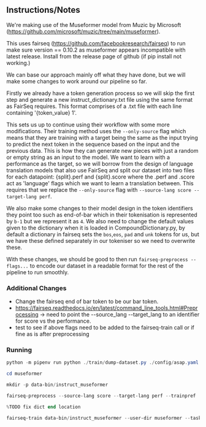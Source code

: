 ## Instructions/Notes

We're making use of the Museformer model from Muzic by Microsoft (https://github.com/microsoft/muzic/tree/main/museformer).

This uses fairseq (https://github.com/facebookresearch/fairseq) to run make sure version == 0.10.2 as museformer appears incompatible with latest release. Install from the release page of github (if pip install not working.)

We can base our approach mainly off what they have done, but we will make some changes to work around our pipeline so far.

Firstly we already have a token generation process so we will skip the first step and generate a new instruct_dictionary.txt file using the same format as FairSeq requires. This format comprises of a .txt file with each line containing '{token_value} 1'.

This sets us up to continue using their workflow with some more modifications. Their training method uses the ```--only-source``` flag which means that they are training with a target being the same as the input trying to predict the next token in the sequence based on the input and the previous data. This is how they can generate new pieces with just a random or empty string as an input to the model. We want to learn with a performance as the target, so we will borrow from the design of language translation models that also use FairSeq and split our dataset into two files for each datapoint: {split}.perf and {split}.score where the .perf and .score act as 'language' flags which we want to learn a translation between. This requires that we replace the ```--only-source``` flag with ```--source-lang score --target-lang perf```.

We also make some changes to their model design in the token identifiers they point too such as end-of-bar which in their tokenisation is represented by ```b-1``` but we represent it as ```4```. We also need to change the default values given to the dictionary when it is loaded in CompoundDictionary.py, by default a dictionary in fairseq sets the ```bos```,```eos```, ```pad``` and ```unk``` tokens for us, but we have these defined separately in our tokeniser so we need to overwrite these.


With these changes, we should be good to then run ```fairseq-preprocess --flags...``` to encode our dataset in a readable format for the rest of the pipeline to run smoothly. 


### Additional Changes
- Change the fairseq end of bar token to be our bar token.
- https://fairseq.readthedocs.io/en/latest/command_line_tools.html#Preprocessing -> need to point the --source_lang --target_lang to an identifier for score vs the performance.
- test to see if above flags need to be added to the fairseq-train call or if fine as is after preprocessing

### Running

```powershell
python -m pipenv run python ./train/dump-dataset.py ./config/asap.yaml

cd museformer

mkdir -p data-bin/instruct_museformer

fairseq-preprocess --source-lang score --target-lang perf --trainpref ../data/tokens/train --validpref ../data/tokens/val --testpref ../data/tokens/test --destdir data-bin/instruct_museformer --srcdict data/meta/our_dict.txt --tgtdict data/meta/our_dict.txt

%TODO fix dict end location

fairseq-train data-bin/instruct_museformer --user-dir museformer --task museformer_language_modeling --arch museformer_lm_v2s1 --con2con '((((-2, 0), -4, -8, -12, -16, -24, -32),),)' --con2sum '((((None, -32), (-31, -24), (-23, -16), (-15, -12), (-11, -8), (-7, -4), -3,),),)' --num-layers 4 --tokens-per-sample 100000 --truncate-train 15360 --truncate-valid 10240 --batch-size 1 --update-freq 1 --optimizer adam --adam-betas '(0.9, 0.98)' --adam-eps 1e-9 --weight-decay 0.01 --lr 5e-4 --lr-scheduler inverse_sqrt --warmup-updates 16000   --max-update 1000000 --validate-interval 1000000000 --save-interval 1000000000 --save-interval-updates 5000 --fp16 --log-interval 10 --tensorboard-logdir tb_log/museformer_instruct  --num-workers 8 --save-dir checkpoints/museformer_instruct --beat-mask-ts True --take-bos-as-bar True --log-format simple | tee log/museformer_instruct.log
```